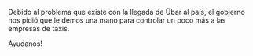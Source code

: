 Debido al problema que existe con la llegada de Übar al país, 
el gobierno nos pidió que le demos una mano para controlar un 
poco más a las empresas de taxis.

Ayudanos!